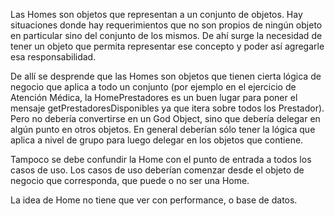 Las Homes son objetos que representan a un conjunto de objetos. Hay situaciones donde hay requerimientos que no son propios de ningún objeto en particular sino del conjunto de los mismos. De ahí surge la necesidad de tener un objeto que permita representar ese concepto y poder así agregarle esa responsabilidad.

De allí se desprende que las Homes son objetos que tienen cierta lógica de negocio que aplica a todo un conjunto (por ejemplo en el ejercicio de Atención Médica, la HomePrestadores es un buen lugar para poner el mensaje getPrestadoresDisponibles ya que itera sobre todos los Prestador). Pero no debería convertirse en un God Object, sino que debería delegar en algún punto en otros objetos. En general deberían sólo tener la lógica que aplica a nivel de grupo para luego delegar en los objetos que contiene.

Tampoco se debe confundir la Home con el punto de entrada a todos los casos de uso. Los casos de uso deberían comenzar desde el objeto de negocio que corresponda, que puede o no ser una Home.

La idea de Home no tiene que ver con performance, o base de datos.
